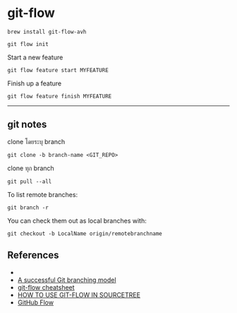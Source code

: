 # git-flow

```
brew install git-flow-avh
```

```
git flow init
```

Start a new feature

```
git flow feature start MYFEATURE
```

Finish up a feature

```
git flow feature finish MYFEATURE
```

---

## git notes

clone โดยระบุ branch

```
git clone -b branch-name <GIT_REPO>
```

clone ทุก branch

```
git pull --all
```

To list remote branches:

```
git branch -r
```

You can check them out as local branches with:

```
git checkout -b LocalName origin/remotebranchname
```

## References

- [](https://blog.nextzy.me/%E0%B8%A1%E0%B8%B2%E0%B9%80%E0%B8%A3%E0%B8%B5%E0%B8%A2%E0%B8%99%E0%B8%A3%E0%B8%B9%E0%B9%89-git-%E0%B9%81%E0%B8%9A%E0%B8%9A%E0%B8%87%E0%B9%88%E0%B8%B2%E0%B8%A2%E0%B9%86%E0%B8%81%E0%B8%B1%E0%B8%99%E0%B9%80%E0%B8%96%E0%B8%AD%E0%B8%B0-427398e62f82)
- [A successful Git branching model](https://nvie.com/posts/a-successful-git-branching-model/)
- [git-flow cheatsheet](https://danielkummer.github.io/git-flow-cheatsheet/)
- [HOW TO USE GIT-FLOW IN SOURCETREE](https://www.smartninja.si/blog/how-to-use-git-flow-in-sourcetree-1474046746446)
- [GitHub Flow](https://guides.github.com/introduction/flow/)